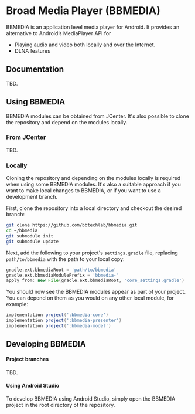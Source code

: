 # Broad Media Player (BBMEDIA) #

BBMEDIA is an application level media player for Android. It provides an
alternative to Android’s MediaPlayer API for 
* Playing audio and video both locally and over the Internet.
* DLNA features

## Documentation ##

TBD.

## Using BBMEDIA ##

BBMEDIA modules can be obtained from JCenter. It's also possible to clone the
repository and depend on the modules locally.

### From JCenter ###

TBD.

### Locally ###

Cloning the repository and depending on the modules locally is required when
using some BBMEDIA modules. It's also a suitable approach if you
want to make local changes to BBMEDIA, or if you want to use a development
branch.

First, clone the repository into a local directory and checkout the desired
branch:

```sh
git clone https://github.com/bbtechlab/bbmedia.git
cd ~/bbmedia
git submodule init
git submodule update
```

Next, add the following to your project's `settings.gradle` file, replacing
`path/to/bbmedia` with the path to your local copy:

```gradle
gradle.ext.bbmediaRoot = 'path/to/bbmedia'
gradle.ext.bbmediaModulePrefix = 'bbmedia-'
apply from: new File(gradle.ext.bbmediaRoot, 'core_settings.gradle')
```

You should now see the BBMEDIA modules appear as part of your project. You can
depend on them as you would on any other local module, for example:

```gradle
implementation project(':bbmedia-core')
implementation project(':bbmedia-presenter')
implementation project(':bbmedia-model')
```

## Developing BBMEDIA ##

#### Project branches ####

TBD.

#### Using Android Studio ####

To develop BBMEDIA using Android Studio, simply open the BBMEDIA project in
the root directory of the repository.

